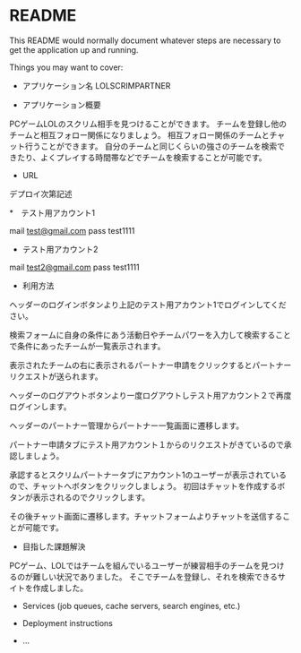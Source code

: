 # README

This README would normally document whatever steps are necessary to get the
application up and running.

Things you may want to cover:

* アプリケーション名
 LOLSCRIMPARTNER


* アプリケーション概要

 PCゲームLOLのスクリム相手を見つけることができます。
 チームを登録し他のチームと相互フォロー関係になりましょう。
 相互フォロー関係のチームとチャット行うことができます。
 自分のチームと同じくらいの強さのチームを検索できたり、よくプレイする時間帯などでチームを検索することが可能です。

* URL

 デプロイ次第記述
 
*　テスト用アカウント1

 mail test@gmail.com
 pass test1111
  
* テスト用アカウント2

 mail test2@gmail.com
 pass test1111

* 利用方法
 
 ヘッダーのログインボタンより上記のテスト用アカウント1でログインしてください。
 
 検索フォームに自身の条件にあう活動日やチームパワーを入力して検索することで条件にあったチームが一覧表示されます。
 
 表示されたチームの右に表示されるパートナー申請をクリックするとパートナーリクエストが送られます。
 
 ヘッダーのログアウトボタンより一度ログアウトしテスト用アカウント２で再度ログインします。
 
 ヘッダーのパートナー管理からパートナー一覧画面に遷移します。
 
 パートナー申請タブにテスト用アカウント１からのリクエストがきているので承認しましょう。
 
 承認するとスクリムパートナータブにアカウント1のユーザーが表示されているので、チャットへボタンをクリックしましょう。
 初回はチャットを作成するボタンが表示されるのでクリックします。
 
 その後チャット画面に遷移します。チャットフォームよりチャットを送信することが可能です。
 
 
* 目指した課題解決

 PCゲーム、LOLではチームを組んでいるユーザーが練習相手のチームを見つけるのが難しい状況でありました。
 そこでチームを登録し、それを検索できるサイトを作成しました。

* Services (job queues, cache servers, search engines, etc.)

* Deployment instructions

* ...
